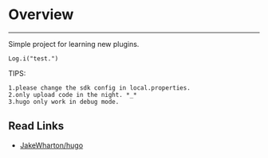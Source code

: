 # Overview
---

Simple project for learning new plugins.

`Log.i("test.")`


TIPS:

	1.please change the sdk config in local.properties.
	2.only upload code in the night. *_*
	3.hugo only work in debug mode.


## Read Links

* [JakeWharton/hugo][1_0]








[0_______________]: #CleanArchtecture

[CleanArchitecture]: https://github.com/android10/Android-CleanArchitecture 

[0_0]: http://www.infoq.com/cn/articles/clean-architecture-model-to-develop-android-application

[0_1]: https://github.com/dmilicic/android-clean-sample-app/tree/master/app/src/main/java/com/kodelabs/mycosts


[1_______________]: #Debug_Tools
[1_0]: https://github.com/JakeWharton/hugo


[2_______________]: #SVG
[2_0]: about:blank

[3_______________]: #rxjava
[3_0]: https://medium.com/fuzz/howdy-rxjava-8f40fef88181#.qrv5djq51
[3_1]: https://artemzin.com/blog/rxjava-thread-safety-of-operators-and-subjects/
[3_2]: http://www.andevcon.com/news/crash-course-on-rxjava-with-thomas-nield-part-1?utm_content=buffer4d157&utm_medium=social&utm_source=twitter.com&utm_campaign=buffer


[4_______________]: #others
[4_0]: https://github.com/pedrovgs/EffectiveAndroidUI/


[5_______________]: #MVP
[5_0]: http://antonioleiva.com/mvp-android/

[6_______________]: #dagger2

[7_______________]: #apt#Annotation_Processor 
[7_0]: https://bitbucket.org/hvisser/android-apt
[7_1]: https://deors.wordpress.com/2011/09/26/annotation-types/
[7_2]: http://www.race604.com/annotation-processing/
[7_3]: https://github.com/google/auto/tree/master/service
[7_4]: http://blog.csdn.net/ucxiii/article/details/52025005

[8_______________]: #butter_knife
[8_0]: http://jakewharton.github.io/butterknife/





